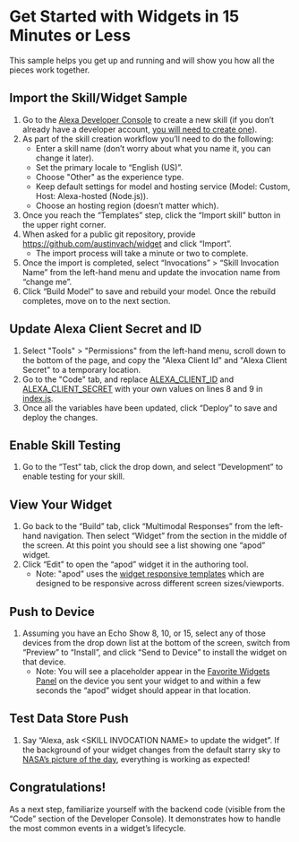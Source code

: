 # Get Started with Widgets in 15 Minutes or Less
This sample helps you get up and running and will show you how all the pieces work together. 
## Import the Skill/Widget Sample
1. Go to the [Alexa Developer Console](https://developer.amazon.com/alexa/console/ask/create-new-skill) to create a new skill (if you don’t already have a developer account, [you will need to create one](https://developer.amazon.com/en-US/docs/alexa/ask-overviews/create-developer-account.html)).
2. As part of the skill creation workflow you’ll need to do the following:
    - Enter a skill name (don’t worry about what you name it, you can change it later).
    - Set the primary locale to “English (US)”.
    - Choose "Other" as the experience type.
    - Keep default settings for model and hosting service (Model: Custom, Host: Alexa-hosted (Node.js)).
    - Choose an hosting region (doesn’t matter which).
3. Once you reach the “Templates” step, click the “Import skill” button in the upper right corner.
4. When asked for a public git repository, provide https://github.com/austinvach/widget and click “Import”.
    - The import process will take a minute or two to complete.
5. Once the import is completed, select “Invocations” > “Skill Invocation Name” from the left-hand menu and update the invocation name from “change me”.
6. Click “Build Model” to save and rebuild your model. Once the rebuild completes, move on to the next section.

## Update Alexa Client Secret and ID

1. Select "Tools" > "Permissions" from the left-hand menu, scroll down to the bottom of the page, and copy the "Alexa Client Id" and "Alexa Client Secret" to a temporary location.
2. Go to the "Code" tab, and replace [ALEXA_CLIENT_ID](/lambda/index.js#L8) and [ALEXA_CLIENT_SECRET](/lambda/index.js#L9) with your own values on lines 8 and 9 in [index.js](/lambda/index.js#L8-L9).
3. Once all the variables have been updated, click “Deploy” to save and deploy the changes.

## Enable Skill Testing

1. Go to the “Test” tab, click the drop down, and select “Development” to enable testing for your skill.

## View Your Widget

1. Go back to the “Build” tab, click “Multimodal Responses” from the left-hand navigation. Then select “Widget” from the section in the middle of the screen. At this point you should see a list showing one “apod” widget.
2. Click “Edit” to open the “apod” widget it in the authoring tool.
    - Note: "apod” uses the [widget responsive templates](https://developer.amazon.com/en-US/docs/alexa/alexa-presentation-language/responsive-templates.html) which are designed to be responsive across different screen sizes/viewports.

## Push to Device

1. Assuming you have an Echo Show 8, 10, or 15, select any of those devices from the drop down list at the bottom of the screen, switch from “Preview” to “Install”, and click “Send to Device” to install the widget on that device.
    - Note: You will see a placeholder appear in the [Favorite Widgets Panel](https://us.amazon.com/gp/help/customer/display.html?nodeId=GGVNRBH8CKP9PRC2) on the device you sent your widget to and within a few seconds the “apod” widget should appear in that location.
    
## Test Data Store Push
1. Say “Alexa, ask \<SKILL INVOCATION NAME\> to update the widget”. If the background of your widget changes from the default starry sky to [NASA’s picture of the day](https://apod.nasa.gov/apod/), everything is working as expected!

## Congratulations!

As a next step, familiarize yourself with the backend code (visible from the “Code” section of the Developer Console). It demonstrates how to handle the most common events in a widget’s lifecycle.
